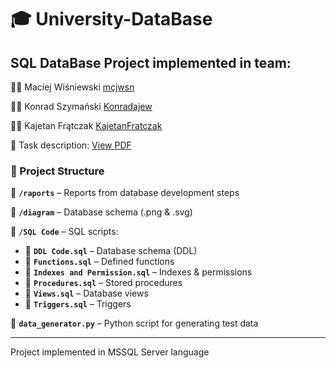 # :mortar_board: University-DataBase

## SQL DataBase Project implemented in team:

:man_technologist: Maciej Wiśniewski [mcjwsn](https://github.com/mcjwsn)

:man_technologist: Konrad Szymański [Konradajew](https://github.com/Konradajew)  

:man_technologist: Kajetan Frątczak [KajetanFratczak](https://github.com/KajetanFratczak)

:page_facing_up: Task description: [View PDF](https://github.com/mcjwsn/University-SQL-DataBase/blob/main/task%20description.pdf)

### :file_folder: Project Structure  

:file_folder: **`/raports`** – Reports from database development steps  

:file_folder: **`/diagram`** – Database schema (.png & .svg)  

:file_folder: **`/SQL Code`** – SQL scripts:  
- :scroll: **`DDL Code.sql`** – Database schema (DDL)  
- :scroll: **`Functions.sql`** – Defined functions  
- :scroll: **`Indexes and Permission.sql`** – Indexes & permissions  
- :scroll: **`Procedures.sql`** – Stored procedures  
- :scroll: **`Views.sql`** – Database views  
- :scroll: **`Triggers.sql`** – Triggers  

:snake: **`data_generator.py`** – Python script for generating test data  

---

Project implemented in MSSQL Server language
